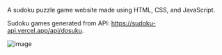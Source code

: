 A sudoku puzzle game website made using HTML, CSS, and JavaScript. 

Sudoku games generated from API: https://sudoku-api.vercel.app/api/dosuku.

![image](https://github.com/user-attachments/assets/5f571129-483f-4fc0-a5dc-27294f352dbe)
